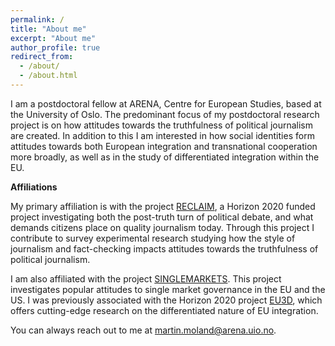 ```yaml
---
permalink: /
title: "About me"
excerpt: "About me"
author_profile: true
redirect_from: 
  - /about/
  - /about.html
---
```


I am a postdoctoral fellow at ARENA, Centre for European Studies, based at the University of Oslo. The predominant focus of my postdoctoral research project is on how attitudes towards the truthfulness of political journalism are created. In addition to this I am interested in how social identities form attitudes towards both European integration and transnational cooperation more broadly, as well as in the study of differentiated integration within the EU. 

**Affiliations**

My primary affiliation is with the project [RECLAIM](https://ams.hi.is/en/projects/reclaim/), a Horizon 2020 funded project investigating both the post-truth turn of political debate, and what demands citizens place on quality journalism today. Through this project I contribute to survey experimental research studying how the style of journalism and fact-checking impacts attitudes towards the truthfulness of political journalism.  

I am also affiliated with the project [SINGLEMARKETS](https://www.sv.uio.no/arena/english/research/projects/singlemarkets/index.html). This project investigates popular attitudes to single market governance in the EU and the US. I was previously associated with the Horizon 2020 project [EU3D](https://www.eu3d.uio.no/), which offers cutting-edge research on the differentiated nature of EU integration.

You can always reach out to me at [martin.moland@arena.uio.no](mailto:martin.moland@arena.uio.no). 



